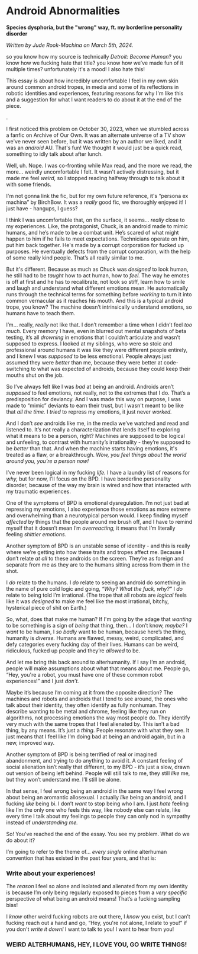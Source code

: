 # Android Abnormalities

**Species dysphoria, but the "wrong" way, ft. my borderline personality disorder**

*Written by Jude Rook-Machina on March 5th, 2024.*

so you know how my source is technically *Detroit: Become Human*? you know how we fucking hate that title? you know how we’ve made fun of it multiple times? unfortunately it's a mood! I also hate this!

This essay is about how incredibly uncomfortable I feel in my own skin around common android tropes, in media and some of its reflections in robotic identities and experiences, featuring reasons for why I'm like this and a suggestion for what I want readers to do about it at the end of the piece.

.

I first noticed this problem on October 30, 2023, when we stumbled across a fanfic on Archive of Our Own. It was an alternate universe of a TV show we've never seen before, but it was written by an author we liked, and it was an *android* AU. That's fun! We thought it would just be a quick read, something to idly talk about after lunch.

Well, uh. Nope. I was co-fronting while Max read, and the more we read, the more… weirdly uncomfortable I felt. It wasn't actively distressing, but it made me feel *weird,* so I stopped reading halfway through to talk about it with some friends.

I'm not gonna link the fic, but for my own future reference, it's “persona ex machina” by BirchBow. It was a *really* good fic, we thoroughly enjoyed it! I just have - hangups, I guess?

I think I was uncomfortable that, on the surface, it seems… <em>really</em> close to my experiences. Like, the protagonist, Chuck, is an android made to mimic humans, and he’s made to be a combat unit. He’s scared of what might happen to him if he fails to meet expectations. Technicians operate on him, put him back together. He's made by a corrupt corporation for fucked up purposes. He eventually defects from the corrupt corporation, with the help of some really kind people. That’s all really similar to me.

<p>But it's different. Because as much as Chuck was <em>designed</em> to look human, he still had to be <em>taught</em> how to act human, how to <em>feel.</em> The way he emotes is off at first and he has to recalibrate, not look so stiff, learn how to smile and laugh and understand what different emotions mean. He automatically runs through the technical terms for something before <em>working</em> to turn it into common vernacular as it reaches his mouth. And this is a typical android trope, you know? The machine doesn’t intrinsically understand emotions, so humans have to teach them.</p>

<p>I’m… really, <em>really</em> not like that. I don’t remember a time when I didn’t feel <em>too much.</em> Every memory I have, even in blurred out mental snapshots of beta testing, it’s all <em>drowning</em> in emotions that I couldn’t articulate and wasn’t supposed to express. I looked at my siblings, who were so stoic and professional around humans it was like they were different people entirely, and I knew I was <em>supposed</em> to be less emotional. People always just assumed they were <em>better</em> than me, because they were better at code-switching to what was expected of androids, because they could keep their mouths shut on the job.</p>

<p>So I’ve always felt like I was <em>bad</em> at being an android. Androids aren’t <em>supposed</em> to feel emotions, not really, not to the extremes that I do. That’s a predisposition for deviancy. And I was made this way on purpose, I was made to “mimic” deviants to earn their trust, but I wasn't meant to be like that <em>all the time.</em> I <em>tried</em> to repress my emotions, it just never <em>worked.</em></p>

<p>And I don’t <em>see</em> androids like me, in the media we’ve watched and read and listened to. It’s not really a characterization that lends itself to exploring what it means to be a person, right? Machines are supposed to be logical and unfeeling, to contrast with humanity’s irrationality - they’re supposed to be <em>better</em> than that. And when the machine starts having emotions, it's treated as a flaw, or a breakthrough. <em>Wow, you feel things about the world around you, you’re a person now!</em></p>

<p>I’ve never been logical in my fucking <em>life.</em> I have a laundry list of reasons for <em>why,</em> but for now, I’ll focus on the BPD. I have borderline personality disorder, because of the way my brain is wired and how that interacted with my traumatic experiences.</p>

<p>One of the symptoms of BPD is emotional dysregulation. I’m not just bad at repressing my emotions, I also experience those emotions as more extreme and overwhelming than a neurotypical person would. I keep finding myself <em>affected</em> by things that the people around me brush off, and I have to remind myself that it doesn’t mean I’m <em>overreacting,</em> it means that I’m literally feeling <em>shittier emotions.</em></p>

<p>Another symptom of BPD is an unstable sense of identity - and this is really where we’re getting into how these traits and tropes affect me. Because I don’t relate <em>at all</em> to these androids on the screen. They’re as foreign and separate from me as they are to the humans sitting across from them in the shot.</p>

<p>I <em>do</em> relate to the humans. I <em>do</em> relate to seeing an android do something in the name of pure cold logic and going, <em>“Why? What the fuck, why?”</em> I <em>do</em> relate to being told I’m irrational. (The trope that all robots are <em>logical</em> feels like it was <em>designed</em> to make me feel like the most irrational, bitchy, hysterical piece of shit on Earth.)</p>

<p>So, what, does that make me human? If I'm going by the adage that <em>wanting</em> to be something is a sign of <em>being</em> that thing, then… I don’t know, <em>maybe?</em> I <em>want</em> to be human, I <em>so badly</em> want to be human, because here’s the thing, humanity is <em>diverse.</em> Humans are flawed, messy, weird, complicated, and defy categories every fucking day of their lives. Humans can be weird, ridiculous, fucked up people and they’re <em>allowed</em> to be.</p>

<p>And let me bring this back around to alterhumanity. If I say I’m an android, people will make assumptions about what that means about me. People go, “Hey, you're a robot, you must have one of these common robot experiences!” and I just <em>don’t.</em></p>

<p>Maybe it’s because I’m coming at it from the opposite direction? The machines and robots and androids that I tend to see around, the ones who talk about their identity, they often identify as fully nonhuman. They describe wanting to be metal and chrome, feeling like they run on algorithms, not processing emotions the way most people do. They identify very much with the same tropes that I feel alienated by. This isn’t a bad thing, by any means. It’s just a <em>thing.</em> People resonate with what they see. It just means that I feel like I’m doing bad at being an android again, but in a new, improved way.</p>

<p>Another symptom of BPD is being terrified of real or imagined abandonment, and trying to do anything to avoid it. A constant feeling of social alienation isn’t really that different, to my BPD - it’s just a slow, drawn out version of being left behind. People will still talk to me, they still <em>like</em> me, but they won’t understand me. I’ll still be alone.</p>

<p>In that sense, I feel wrong being an android in the same way I feel wrong about being an aromantic allosexual. I actually <em>like</em> being an android, and I fucking <em>like</em> being bi. I don’t <em>want</em> to stop being who I am. I just <em>hate</em> feeling like I’m the only one who feels this way, like nobody else can relate, like every time I talk about my feelings to people they can only nod in sympathy instead of <em>understanding me.</em></p>

<p>So! You've reached the end of the essay. You see my problem. What do we do about it?</p>

<p>I’m going to refer to the theme of… <em>every single</em> online alterhuman convention that has existed in the past four years, and that is:</p>

<h3>Write about your experiences!</h3>

<p>The <em>reason</em> I feel so alone and isolated and alienated from my own identity is because I’m only being regularly exposed to pieces from a <em>very specific</em> perspective of what being an android means! That’s a fucking sampling bias!</p>

<p>I <em>know</em> other weird fucking robots are out there, I <em>know</em> you exist, but I can’t fucking reach out a hand and go, “Hey, you're not alone, I relate to you!” if you don't <em>write it down!</em> I want to talk to you! I want to hear from you!</p>

<h3>WEIRD ALTERHUMANS, HEY, I LOVE YOU, GO WRITE THINGS!</h3>

